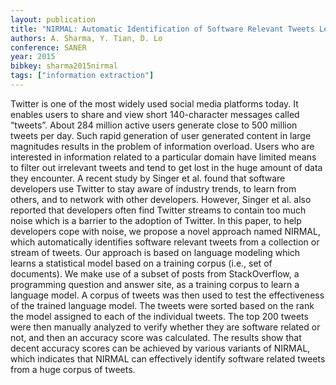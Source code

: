 ```yaml
---
layout: publication
title: "NIRMAL: Automatic Identification of Software Relevant Tweets Leveraging Language Model"
authors: A. Sharma, Y. Tian, D. Lo
conference: SANER
year: 2015
bibkey: sharma2015nirmal
tags: ["information extraction"]
---
```

Twitter is one of the most widely used social media
platforms today. It enables users to share and view short 140-character messages called “tweets”. About 284 million active
users generate close to 500 million tweets per day. Such rapid
generation of user generated content in large magnitudes results
in the problem of information overload. Users who are interested
in information related to a particular domain have limited means
to filter out irrelevant tweets and tend to get lost in the huge
amount of data they encounter. A recent study by Singer et
al. found that software developers use Twitter to stay aware of
industry trends, to learn from others, and to network with other
developers. However, Singer et al. also reported that developers
often find Twitter streams to contain too much noise which is a
barrier to the adoption of Twitter. In this paper, to help developers
cope with noise, we propose a novel approach named NIRMAL,
which automatically identifies software relevant tweets from a
collection or stream of tweets. Our approach is based on language
modeling which learns a statistical model based on a training
corpus (i.e., set of documents). We make use of a subset of posts
from StackOverflow, a programming question and answer site, as
a training corpus to learn a language model. A corpus of tweets
was then used to test the effectiveness of the trained language
model. The tweets were sorted based on the rank the model
assigned to each of the individual tweets. The top 200 tweets
were then manually analyzed to verify whether they are software
related or not, and then an accuracy score was calculated. The
results show that decent accuracy scores can be achieved by
various variants of NIRMAL, which indicates that NIRMAL can
effectively identify software related tweets from a huge corpus of
tweets.
